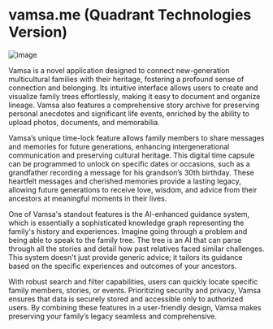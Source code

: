 # vamsa.me (Quadrant Technologies Version)

![image](https://github.com/gurul/vamsa.me/assets/110717420/4bd84ff4-f6ec-420d-8536-e970aafb59a4)


Vamsa is a novel application designed to connect new-generation multicultural families with their heritage, fostering a profound sense of connection and belonging. Its intuitive interface allows users to create and visualize family trees effortlessly, making it easy to document and organize lineage. Vamsa also features a comprehensive story archive for preserving personal anecdotes and significant life events, enriched by the ability to upload photos, documents, and memorabilia.

Vamsa’s unique time-lock feature allows family members to share messages and memories for future generations, enhancing intergenerational communication and preserving cultural heritage. This digital time capsule can be programmed to unlock on specific dates or occasions, such as a grandfather recording a message for his grandson’s 30th birthday. These heartfelt messages and cherished memories provide a lasting legacy, allowing future generations to receive love, wisdom, and advice from their ancestors at meaningful moments in their lives.

One of Vamsa's standout features is the AI-enhanced guidance system, which is essentially a sophisticated knowledge graph representing the family's history and experiences. Imagine going through a problem and being able to speak to the family tree. The tree is an AI that can parse through all the stories and detail how past relatives faced similar challenges. This system doesn't just provide generic advice; it tailors its guidance based on the specific experiences and outcomes of your ancestors.

With robust search and filter capabilities, users can quickly locate specific family members, stories, or events. Prioritizing security and privacy, Vamsa ensures that data is securely stored and accessible only to authorized users. By combining these features in a user-friendly design, Vamsa makes preserving your family’s legacy seamless and comprehensive.



